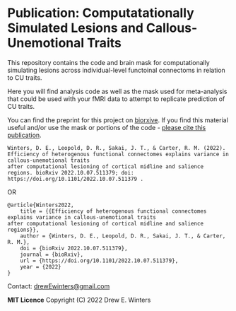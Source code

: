 # Publication: Computatationally Simulated Lesions and Callous-Unemotional Traits
This repository contains the code and brain mask for computationally simulating lesions across individual-level functoinal connectoms in relation to CU traits.

Here you will find analysis code as well as the mask used for meta-analysis that could be used with your fMRI data to attempt to replicate prediction of CU traits. 

You can find the preprint for this project on [biorxive](https://doi.org/10.1101/2022.10.07.511379). If you find this material useful and/or use the mask or portions of the code - [please cite this publication](https://doi.org/10.1101/2022.10.07.511379).


    Winters, D. E., Leopold, D. R., Sakai, J. T., & Carter, R. M. (2022). Efficiency of heterogenous functional connectomes explains variance in callous-unemotional traits     
    after computational lesioning of cortical midline and salience regions. bioRxiv 2022.10.07.511379; doi: https://doi.org/10.1101/2022.10.07.511379 .

OR

    @article{Winters2022,
        title = {{Efficiency of heterogenous functional connectomes explains variance in callous-unemotional traits     
    after computational lesioning of cortical midline and salience regions}},
        author = {Winters, D. E., Leopold, D. R., Sakai, J. T., & Carter, R. M.},
        doi = {bioRxiv 2022.10.07.511379},
        journal = {bioRxiv},
        url = {https://doi.org/10.1101/2022.10.07.511379},
        year = {2022}
    }


Contact: drewEwinters@gmail.com


**MIT Licence**
Copyright (C) 2022 Drew E. Winters 
